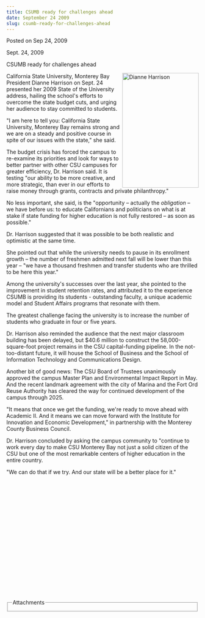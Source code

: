 ```yaml
---
title: CSUMB ready for challenges ahead
date: September 24 2009
slug: csumb-ready-for-challenges-ahead
---
```


  



<span class="date">Posted on Sep 24, 2009    </span>
<p>Sept. 24, 2009</p>
CSUMB ready for challenges ahead
<p><img alt="Dianne Harrison" height="300" src="https://news.csumb.edu/sites/default/files/65/igx_migrate/images/Dianne_SOUsmall.jpg" style="float:right" width="200">California State University,
Monterey Bay President Dianne Harrison on Sept. 24 presented her
2009 State of the University address, hailing the school&apos;s efforts
to overcome the state budget cuts, and urging her audience to stay
committed to students.</img></p>
<p>&quot;I am here to tell you: California State University, Monterey
Bay remains strong and we are on a steady and positive course in
spite of our issues with the state,&quot; she said.</p>
<p>The budget crisis has forced the campus to re-examine its
priorities and look for ways to better partner with other CSU
campuses for greater efficiency, Dr. Harrison said. It is testing
&quot;our ability to be more creative, and more strategic, than ever in
our efforts to raise money through grants, contracts and private
philanthropy.&quot;</p>
<p>No less important, she said, is the &quot;opportunity &#x2013; actually the
<em>obligation &#x2013;</em> we have before us: to educate Californians
and politicians on what is at stake if state funding for higher
education is not fully restored &#x2013; as soon as possible.&quot;</p>
<p>Dr. Harrison suggested that it was possible to be both realistic
and optimistic at the same time.</p>
<p>She pointed out that while the university needs to pause in its
enrollment growth &#x2013; the number of freshmen admitted next fall will
be lower than this year &#x2013; &quot;we have a thousand freshmen and transfer
students who are thrilled to be here this year.&quot;</p>
<p>Among the university&apos;s successes over the last year, she pointed
to the improvement in student retention rates, and attributed it to
the experience CSUMB is providing its students - outstanding
faculty, a unique academic model and Student Affairs programs that
resonate with them.</p>
<p>The greatest challenge facing the university is to increase the
number of students who graduate in four or five years.</p>
<p>Dr. Harrison also reminded the audience that the next major
classroom building has been delayed, but $40.6 million to construct
the 58,000-square-foot project remains in the CSU capital-funding
pipeline. In the not-too-distant future, it will house the School
of Business and the School of Information Technology and
Communications Design.</p>
<p>Another bit of good news: The CSU Board of Trustees unanimously
approved the campus Master Plan and Environmental Impact Report in
May. And the recent landmark agreement with the city of Marina and
the Fort Ord Reuse Authority has cleared the way for continued
development of the campus through 2025.</p>
<p>&quot;It means that once we get the funding, we&apos;re ready to move
ahead with Academic II. And it means we can move forward with the
Institute for Innovation and Economic Development,&quot; in partnership
with the Monterey County Business Council.</p>
<p>Dr. Harrison concluded by asking the campus community to
&quot;continue to work every day to make CSU Monterey Bay not just a
solid citizen of the CSU but one of the most remarkable centers of
higher education in the entire country.</p>
<p>&quot;We can do that if we try. And our state will be a better place
for it.&quot;</p>
<p>&#xA0;</p>
<p>&#xA0;</p>
<p>&#xA0;</p>
<p>&#xA0;</p>
<p>&#xA0;</p>
<p>&#xA0;</p>
<p>&#xA0;</p>
<p>&#xA0;</p>
<p>&#xA0;</p>
<p>&#xA0;</p>
<fieldset class="fieldgroup group-attachments">
<legend>Attachments</legend>
<div class="field field-type-emvideo field-field-attach-video">
<div class="field-items">
<div class="field-item odd">
<div class="emvideo emvideo-video emvideo-"/>
</div>
</div>
</div>
</fieldset>





 
